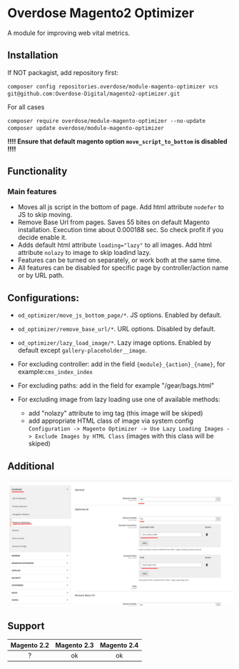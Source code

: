 # Overdose Magento2 Optimizer

A module for improving web vital metrics.

## Installation
If NOT packagist, add repository first:
```
composer config repositories.overdose/module-magento-optimizer vcs git@github.com:Overdose-Digital/magento2-optimizer.git
```

For all cases
```
composer require overdose/module-magento-optimizer --no-update
composer update overdose/module-magento-optimizer
```

**‼️‼️ Ensure that default magento option `move_script_to_bottom` is disabled ‼️‼️**

## Functionality
### Main features
- Moves all js script in the bottom of page. Add html attribute `nodefer` to JS to skip moving.
- Remove Base Url from pages. Saves 55 bites on default Magento installation. Execution time about 0.000188 sec. So check profit if you decide enable it.
- Adds default html attribute `loading="lazy"` to all images. Add html attribute `nolazy` to image to skip loadind lazy.
- Features can be turned on separately, or work both at the same time.
- All features can be disabled for specific page by controller/action name or by URL path.

## Configurations:
- `od_optimizer/move_js_bottom_page/*`. JS options. Enabled by default.
- `od_optimizer/remove_base_url/*`. URL options. Disabled by default.
- `od_optimizer/lazy_load_image/*`. Lazy image options. Enabled by default except `gallery-placeholder__image`.

- For excluding controller: add in the field `{module}_{action}_{name}`, for example:`cms_index_index`
- For excluding paths: add in the field for example "/gear/bags.html"
- For excluding image from lazy loading use one of available methods: 
  - add "nolazy" attribute to img tag (this image will be skiped)
  - add appropriate HTML class of image via system config  
  `Configuration -> Magento Optimizer -> Use Lazy Loading Images -> Exclude Images by HTML Class` (images with this class will be skiped)

## Additional
![img.png](img.png)

## Support
Magento 2.2 | Magento 2.3 | Magento 2.4
:---: | :---: | :---:
? | ok | ok
